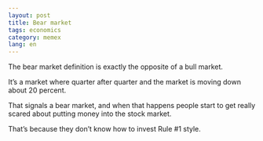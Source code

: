 ```yaml
--- 
layout: post
title: Bear market 
tags: economics
category: memex
lang: en
---
```

The bear market definition is exactly the opposite of a bull market.

It’s a market where quarter after quarter and the market is moving down about 20 percent.

That signals a bear market, and when that happens people start to get really scared about putting money into the stock market.

That’s because they don’t know how to invest Rule \#1 style.